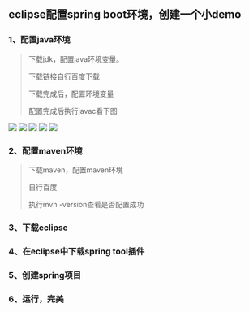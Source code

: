 ## eclipse配置spring boot环境，创建一个小demo

### 1、配置java环境

> 下载jdk，配置java环境变量。
>
> 下载链接自行百度下载
>
> 下载完成后，配置环境变量
>
> 配置完成后执行javac看下图

<img src="https://666-study-666-1304061255.cos.ap-nanjing.myqcloud.com/20201029161043.png?q-sign-algorithm=sha1&q-ak=AKIDf9fgzXSMDbbpi2pyJZAcyVki8up4seWaHuiBoczXPJNvKEqcZ2FIC7z9aTRxKIdJ&q-sign-time=1603960083;1603963683&q-key-time=1603960083;1603963683&q-header-list=&q-url-param-list=&q-signature=d46bbe97bb205a53ae799749f5ae0370b161974d&x-cos-security-token=8vkxQ1t9aj1S8CdAUJMwmEUX9o7ZlrFaba98760a7730c5a76467000f467fbaeerXwQP-iEsFJsg-h8Ci7bdmhZPBay1KxPglBy0srMuIqn6Aaz0bWGH-oH5N8eU_dpP20bk9qiWjBjcYExT0uXwAsBWXJ7npjp2kNVkLXe3BiDbWkXHhYBCc1FZq3qIKs84DhsvlhXn33fjopL7GUGwJtqFerWTsau6f6YUUH4HhM">

<img src="https://666-study-666-1304061255.cos.ap-nanjing.myqcloud.com/%E5%BE%AE%E4%BF%A1%E5%9B%BE%E7%89%87_20201029161129.png?q-sign-algorithm=sha1&q-ak=AKIDlCjBW8Uue7oBX4D8xr-42fkV7Tx2kH31NoeTdAZaHRoDsUdv3iPhwkYqaOKZEtgu&q-sign-time=1603959545;1603963145&q-key-time=1603959545;1603963145&q-header-list=&q-url-param-list=&q-signature=b1dfbd67ccbeb4917fd9b8ba4fdaab074b0eb16a&x-cos-security-token=8vkxQ1t9aj1S8CdAUJMwmEUX9o7ZlrFa43e94f80608e6a33b7b0e45ca368d448rXwQP-iEsFJsg-h8Ci7bdiTZ1tRS1FLNzhUlvnj2BA1VkX5XLU2_Yl4sGdywsAxwc2mhMja7o1KMV6Htz--py9F4s37vvdXiM3rw_M54ffkJ49C51u1_xBpiDKbhU_Rsqx2TkSY66Qy_5A19SmaNXhfz5xkq6dLURNBhRHMyQVo">

<img src="https://666-study-666-1304061255.cos.ap-nanjing.myqcloud.com/%E5%BE%AE%E4%BF%A1%E5%9B%BE%E7%89%87_20201029161300.png?q-sign-algorithm=sha1&q-ak=AKIDom501hVNH3wPor0sfy7wj0SZdF2tDKyUt2Oyjr2XDoGjby4I3tuVtctfNj3I_Qo9&q-sign-time=1603959573;1603963173&q-key-time=1603959573;1603963173&q-header-list=&q-url-param-list=&q-signature=30556dc310163e7873ab93fe69a1bcbc838d1711&x-cos-security-token=8vkxQ1t9aj1S8CdAUJMwmEUX9o7ZlrFa89e8f21050bfc7e3390fdeef705a5a4drXwQP-iEsFJsg-h8Ci7bdv1ciVvD7KXt5z9lNfpFOua_F5pchkqS5Az0mcZzAb79eo_TWkr5q9zO8cfDRyg4Gl10Map5Opl2G8lDsP3S2e60mTY5ezVebUChutAyfTDBybn7PYGe-iqeT4FuBtKzk_XYdRAAPAXPeqP7T1NWBj4">

<img src="https://666-study-666-1304061255.cos.ap-nanjing.myqcloud.com/%E5%BE%AE%E4%BF%A1%E5%9B%BE%E7%89%87_20201029161305.png?q-sign-algorithm=sha1&q-ak=AKID_lga9j9ntW2Qh2D37_mguyeELSQu0bh6wDjHtWtXavEZziyZ0fgBpxI72d1Ct68d&q-sign-time=1603959594;1603963194&q-key-time=1603959594;1603963194&q-header-list=&q-url-param-list=&q-signature=3a696d9dc6970380342d5df8536e4d7f20563ef4&x-cos-security-token=Em259kqEa8D2w01rmCwg0tknclvO2ohac7826a9397c078348ed0246fd26ec5d9mK7U9XZi2jFDHWItnnoHGvU8UdPcWALgEm6XA4KcuXCw1QKYWVoTsYnOtFZWC_XK780GUZ1sIeEdTj_-TqldJc6uLScuYM49rHm1JsV1vHuX3DJ2dWJbfUis10WnL52kT_sY9FHwxXfNcl--or4vGqzwIsXjacHOV8N6ge9GEGk">

<img src="https://666-study-666-1304061255.cos.ap-nanjing.myqcloud.com/%E5%BE%AE%E4%BF%A1%E5%9B%BE%E7%89%87_20201029162225.png?q-sign-algorithm=sha1&q-ak=AKIDNrMytfmJKDNZTqNHn8IhfliHILhOVmVeIGG6R1G01Fxg0rPvEDfOuSjNSb9qKGwH&q-sign-time=1603959657;1603963257&q-key-time=1603959657;1603963257&q-header-list=&q-url-param-list=&q-signature=b840006d6a6d825137b1ca1239c98ae0c7236e4b&x-cos-security-token=8vkxQ1t9aj1S8CdAUJMwmEUX9o7ZlrFa37c5a18f19837b8f085e398f14a270farXwQP-iEsFJsg-h8Ci7bdvbmHeZQOLOjH5iTYbtMQnbTtlDtriQ1e5MmHFdHJjn6KBwK7ciuY1bcmikiBJtWepDkdDoclQwP-0CEyJlzCnw6HDpb2LHoZeyFuQbULpP4M_Ly1tpN9u60ob4b3vq4Oirbz297eNj53FSb_jgz--g">

### 2、配置maven环境

> 下载maven，配置maven环境
>
> 自行百度
>
> 执行mvn -version查看是否配置成功

### 3、下载eclipse

### 4、在eclipse中下载spring tool插件

### 5、创建spring项目

### 6、运行，完美





